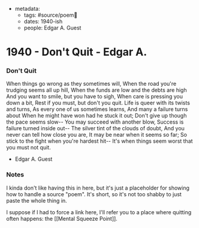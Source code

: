 - metadata:
	- tags: #source/poem🔖
	- dates: 1940-ish
	- people: Edgar A. Guest

# 1940 - Don't Quit - Edgar A.
### Don't Quit
When things go wrong as they sometimes will,
When the road you're trudging seems all up hill,
When the funds are low and the debts are high
And you want to smile, but you have to sigh,
When care is pressing you down a bit,
Rest if you must, but don't you quit.
Life is queer with its twists and turns,
As every one of us sometimes learns,
And many a failure turns about
When he might have won had he stuck it out;
Don't give up though the pace seems slow--
You may succeed with another blow,
Success is failure turned inside out--
The silver tint of the clouds of doubt,
And you never can tell how close you are,
It may be near when it seems so far;
So stick to the fight when you're hardest hit--
It's when things seem worst that you must not quit.

- Edgar A. Guest

### Notes
I kinda don't like having this in here, but it's just a placeholder for showing how to handle a source "poem". It's short, so it's not too shabby to just paste the whole thing in.

I suppose if I had to force a link here, I'll refer you to a place where quitting often happens: the [[Mental Squeeze Point]].